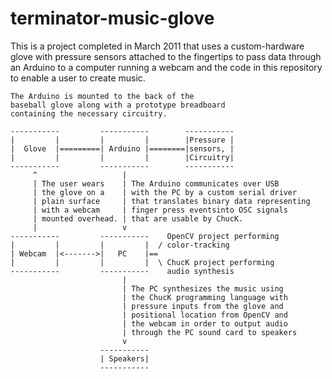 terminator-music-glove
======================

This is a project completed in March 2011 that uses a custom-hardware glove with pressure sensors attached to the fingertips to pass data through an Arduino to a computer running a webcam and the code in this repository to enable a user to create music.


    The Arduino is mounted to the back of the
    baseball glove along with a prototype breadboard
    containing the necessary circuitry.

    -----------         -----------        -----------
    |         |         |         |        |Pressure |
    |  Glove  |=========| Arduino |========|sensors, |
    |         |         |         |        |Circuitry|
    -----------         -----------        -----------
         ^                   |
         | The user wears    | The Arduino communicates over USB
         | the glove on a    | with the PC by a custom serial driver
         | plain surface     | that translates binary data representing
         | with a webcam     | finger press eventsinto OSC signals 
         | mounted overhead. | that are usable by ChucK.
         |                   v
    -----------         -----------    OpenCV project performing
    |         |         |         |  / color-tracking
    | Webcam  |<------->|   PC    |==
    |         |         |         |  \ ChucK project performing
    -----------         -----------    audio synthesis
                             |
                             | The PC synthesizes the music using
                             | the ChucK programming language with
                             | pressure inputs from the glove and
                             | positional location from OpenCV and
                             | the webcam in order to output audio
                             | through the PC sound card to speakers
                             v
                        -----------
                        | Speakers|
                        -----------



